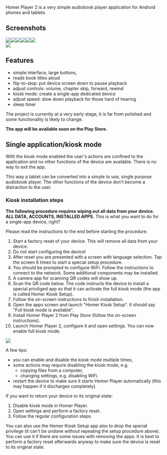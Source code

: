 ---
---
Homer Player 2 is a very simple audiobook player application for Android phones and tablets.

## Screenshots

<div class="screenshots">
<img src="assets/screenshots/book1.png"><img src="assets/screenshots/playback1.png"><img src="assets/screenshots/playback2.png"><img src="assets/screenshots/settings1.png"><img src="assets/screenshots/settings2.png"><img src="assets/screenshots/playback3.png">
</div>

<img id="device_photo" src="assets/screenshots/device.jpg">

## Features
- simple interface, large buttons,
- reads book titles aloud
- flip-to-stop: put device screen down to pause playback
- adjust controls: volume, chapter skip, forward, rewind
- kiosk mode: create a single-app dedicated device
- adjust speed: slow down playback for those hard of hearing
- sleep timer

The project is currently at a very early stage, it is far from polished and some functionality is likely to change.

**The app will be available soon on the Play Store.**

## Single application/kiosk mode

With the kiosk mode enabled the user's actions are confined to the application and no other functions of the device are available. There is no way to exit the app.

This way a tablet can be converted into a simple to use, single purpose audiobook player. The other functions of the device don't become a distraction to the user.

### Kiosk installation steps

**The following procedure requires wiping out all data from your device. ALL DATA, ACCOUNTS, INSTALLED APPS.** This is what you want to do for a single-app device, right?

Please read the instructions to the end before starting the procedure.

1. Start a factory reset of your device. This will remove all data from your device.
2. Do not start configuring the device!
3. After reset you are presented with a screen with language selection. Tap the screen 6 times to start a special setup procedure.
4. You should be prompted to configure WiFi. Follow the instructions to connect to the network. Some additional components may be installed.
5. A camera app for scanning QR codes will show up.
6. Scan the QR code below. The code instructs the device to install a special priviliged app so that it can activate the full kiosk mode (the app is called Homer Kiosk Setup).
7. Follow the on-screen instructions to finish installation.
8. Open the apps screen and launch "Homer Kiosk Setup". It should say "Full kiosk mode is available".
9. Install Homer Player 2 from Play Store (follow the on-screen instructions).
10. Launch Homer Player 2, configure it and open settings. You can now enable full kiosk mode.

<img id="kiosk_qr_code" src="assets/images/kiosk_setup_qr.png"/>

A few tips:
- you can enable and disable the kiosk mode multiple times,
- some actions may require disabling the kiosk mode, e.g.
  - copying files from a computer,
  - changing settings, e.g. disabling WiFi.
- restart the device to make sure it starts Homer Player automatically (this may happen if it discharges completely).

If you want to return your device to its original state:
1. Disable kiosk mode in Homer Player.
2. Open settings and perform a factory reset.
3. Follow the regular configuration steps.

You can also use the Homer Kiosk Setup app also to drop the special privilege (it can't be undone without repeating the setup procedure above). You can use it if there are some issues with removing the apps. It is best to perform a factory reset afterwards anyway to make sure the device is reset to its original state.
